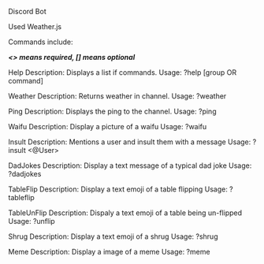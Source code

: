 Discord Bot

Used Weather.js

Commands include:

*****<> means required, [] means optional*****

Help
Description: Displays a list if commands.
Usage: ?help [group OR command]

Weather
Description: Returns weather in channel.
Usage: ?weather <location>

Ping
Description: Displays the ping to the channel.
Usage: ?ping

Waifu
Description: Display a picture of a waifu
Usage: ?waifu

Insult
Description: Mentions a user and insult them with a message
Usage: ?insult <@User>

DadJokes
Description: Display a text message of a typical dad joke
Usage: ?dadjokes

TableFlip
Description: Display a text emoji of a table flipping
Usage: ?tableflip

TableUnFlip
Description: Dispaly a text emoji of a table being un-flipped
Usage: ?unflip

Shrug
Description: Display a text emoji of a shrug
Usage: ?shrug

Meme
Description: Display a image of a meme
Usage: ?meme